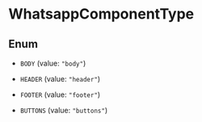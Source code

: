 

# WhatsappComponentType

## Enum


* `BODY` (value: `"body"`)

* `HEADER` (value: `"header"`)

* `FOOTER` (value: `"footer"`)

* `BUTTONS` (value: `"buttons"`)



